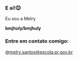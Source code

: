 ###  E aí!😊

Eu sou a Melry

**bmjhuly/bmjhuly** 

### Entre em contato comigo:


@melry.santos@escola.pr.gov.br


